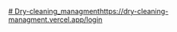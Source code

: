[﻿# Dry-cleaning_managment](https://dry-cleaning-managment.vercel.app/login)https://dry-cleaning-managment.vercel.app/login
